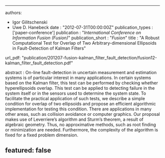 ---

authors:
- Igor Gilitschenski
- Uwe D. Hanebeck
date : "2012-07-31T00:00:00Z"
publication_types : ['paper-conference']
publication : "*International Conference on Information Fusion (Fusion)*"
publication_short : "*Fusion*"
title : "A Robust Computational Test for Overlap of Two Arbitrary-dimensional Ellipsoids in Fault-Detection of Kalman Filters"

url_pdf: "publication/201207-fusion-kalman_filter_fault_detection/fusion12-kalman_filter_fault_detection.pdf"

abstract :  On-line fault-detection in uncertain measurement and estimation systems is of particular interest in many applications. In certain systems based on the Kalman filter, this test can be performed by checking whether hyperellipsoids overlap. This test can be applied to detecting failure in the system itself or in the sensors used to determine the system state. To facilitate the practical application of such tests, we describe a simple condition for overlap of two ellipsoids and propose an efficient algorithmic implementation for testing this condition. There are applications in many other areas, such as collision avoidance or computer graphics. Our proposal makes use of Leverriere’s algorithm and Sturm’s theorem, a result of algebraic geometry. Thus, no approximative methods, such as root finding or minimization are needed. Furthermore, the complexity of the algorithm is fixed for a fixed problem dimension.

featured: false
---
